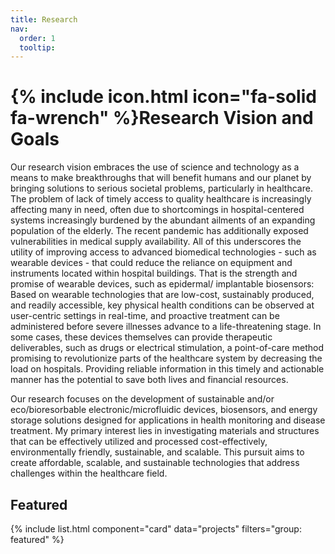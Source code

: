 ```yaml
---
title: Research
nav:
  order: 1
  tooltip: 
---
```


# {% include icon.html icon="fa-solid fa-wrench" %}Research Vision and Goals

Our research vision embraces the use of science and technology as a means to make breakthroughs that will benefit humans and our planet by bringing solutions to serious societal problems, particularly in healthcare. The problem of lack of timely access to quality healthcare is increasingly affecting many in need, often due to shortcomings in hospital-centered systems increasingly burdened by the abundant ailments of an expanding population of the elderly. The recent pandemic has additionally exposed vulnerabilities in medical supply availability. All of this underscores the utility of improving access to advanced biomedical technologies - such as wearable devices - that could reduce the reliance on equipment and instruments located within hospital buildings. That is the strength and promise of wearable devices, such as epidermal/ implantable biosensors: Based on wearable technologies that are low-cost, sustainably produced, and readily accessible, key physical health conditions can be observed at user-centric settings in real-time, and proactive treatment can be administered before severe illnesses advance to a life-threatening stage. In some cases, these devices themselves can provide therapeutic deliverables, such as drugs or electrical stimulation, a point-of-care method promising to revolutionize parts of the healthcare system by decreasing the load on hospitals. Providing reliable information in this timely and actionable manner has the potential to save both lives and financial resources. 

Our research focuses on the development of sustainable and/or eco/bioresorbable electronic/microfluidic devices, biosensors, and energy storage solutions designed for applications in health monitoring and disease treatment. My primary interest lies in investigating materials and structures that can be effectively utilized and processed cost-effectively, environmentally friendly, sustainable, and scalable. This pursuit aims to create affordable, scalable, and sustainable technologies that address challenges within the healthcare field.

## Featured

{% include list.html component="card" data="projects" filters="group: featured" %}



